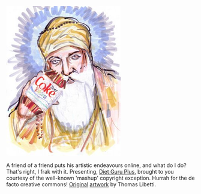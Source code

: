 <!--
.. title: Diet Guru
.. slug: diet-guru
.. date: 2007-03-16 14:30:09-05:00
.. tags: drawing,refried
-->


![Diet Guru Plus](/files/2007/03/diet-guru-plus.jpg)

A friend of a friend puts his artistic endeavours online, and what do I
do? That's right, I frak with it. Presenting, [Diet Guru
Plus](/files/2007/03/diet-guru-plus.jpg "Diet Guru Plus"),
brought to you courtesy of the well-known 'mashup' copyright exception.
Hurrah for the de facto creative commons!
[Original](http://thomaslib.blogspot.com/2007/04/tava-diet-coke-plus-max-and-zero.html)
[artwork](http://thomaslib.blogspot.com/2007/03/sikh-look.html) by
Thomas Libetti.
